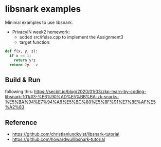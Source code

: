 # libsnark examples

Minimal examples to use libsnark.

- PrivacyIN week2 homework:
    - added src/ifelse.cpp to implement the Assignment3
    - target function:
```py
def f(x, y, z):
  if x == 1:
    return y*z
  return 2y - z
```

## Build & Run
following this: https://secbit.io/blog/2020/01/03/zkp-learn-by-coding-libsnark-101/#3-%E6%90%AD%E5%BB%BA-zk-snarks-%E5%BA%94%E7%94%A8%E5%BC%80%E5%8F%91%E7%8E%AF%E5%A2%83

## Reference

- https://github.com/christianlundkvist/libsnark-tutorial
- https://github.com/howardwu/libsnark-tutorial